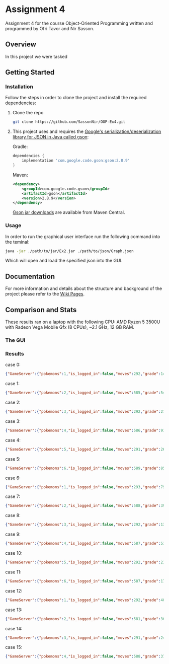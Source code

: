 # Assignment 4

Assignment 4 for the course Object-Oriented Programming written and programmed by Ofri Tavor and Nir Sasson.

## Overview
In this project we were tasked

## Getting Started

### Installation

Follow the steps in order to clone the project and install the required dependencies:

1. Clone the repo

   ```sh
   git clone https://github.com/SassonNir/OOP-Ex4.git
   ```

2. This project uses and requires the [Google's serialization/deserialization library for JSON in Java called gson](https://github.com/google/gson):

    Gradle:

    ```gradle
    dependencies {
        implementation 'com.google.code.gson:gson:2.8.9'
    }
    ```

    Maven:

    ```xml
    <dependency>
        <groupId>com.google.code.gson</groupId>
        <artifactId>gson</artifactId>
        <version>2.8.9</version>
    </dependency>
    ```

    [Gson jar downloads](https://maven-badges.herokuapp.com/maven-central/com.google.code.gson/gson) are available from Maven Central.

### Usage

In order to run the graphical user interface run the following command into the teminal:

```bash
java -jar ./path/to/jar/Ex2.jar ./path/to/json/Graph.json
```

Which will open and load the specified json into the GUI.

## Documentation

For more information and details about the structure and background of the project please refer to the [Wiki Pages](../../wiki).

## Comparison and Stats

These results ran on a laptop with the following CPU: AMD Ryzen 5 3500U with Radeon Vega Mobile Gfx (8 CPUs), ~2.1 GHz, 12 GB RAM.

### The GUI


### Results
case 0:
```json
{"GameServer":{"pokemons":1,"is_logged_in":false,"moves":292,"grade":147,"game_level":0,"max_user_level":-1,"id":0,"graph":"data/A0","agents":1}}
```
case 1:
```json
{"GameServer":{"pokemons":2,"is_logged_in":false,"moves":585,"grade":543,"game_level":1,"max_user_level":-1,"id":0,"graph":"data/A0","agents":1}}
```
case 2:
```json
{"GameServer":{"pokemons":3,"is_logged_in":false,"moves":292,"grade":275,"game_level":2,"max_user_level":-1,"id":0,"graph":"data/A0","agents":1}}
```
case 3:
```json
{"GameServer":{"pokemons":4,"is_logged_in":false,"moves":586,"grade":911,"game_level":3,"max_user_level":-1,"id":0,"graph":"data/A0","agents":1}}
```
case 4:
```json
{"GameServer":{"pokemons":5,"is_logged_in":false,"moves":291,"grade":262,"game_level":4,"max_user_level":-1,"id":0,"graph":"data/A1","agents":1}}
```
case 5:
```json
{"GameServer":{"pokemons":6,"is_logged_in":false,"moves":589,"grade":851,"game_level":5,"max_user_level":-1,"id":0,"graph":"data/A1","agents":1}}
```
case 6:
```json
{"GameServer":{"pokemons":1,"is_logged_in":false,"moves":293,"grade":79,"game_level":6,"max_user_level":-1,"id":0,"graph":"data/A1","agents":1}}
```
case 7:
```json
{"GameServer":{"pokemons":2,"is_logged_in":false,"moves":588,"grade":396,"game_level":7,"max_user_level":-1,"id":0,"graph":"data/A1","agents":1}}
```
case 8:
```json
{"GameServer":{"pokemons":3,"is_logged_in":false,"moves":292,"grade":130,"game_level":8,"max_user_level":-1,"id":0,"graph":"data/A2","agents":1}}
```
case 9:
```json
{"GameServer":{"pokemons":4,"is_logged_in":false,"moves":587,"grade":516,"game_level":9,"max_user_level":-1,"id":0,"graph":"data/A2","agents":1}}
```
case 10:
```json
{"GameServer":{"pokemons":5,"is_logged_in":false,"moves":292,"grade":210,"game_level":10,"max_user_level":-1,"id":0,"graph":"data/A2","agents":1}}
```
case 11:
```json
{"GameServer":{"pokemons":6,"is_logged_in":false,"moves":587,"grade":1768,"game_level":11,"max_user_level":-1,"id":0,"graph":"data/A2","agents":3}}
```
case 12:
```json
{"GameServer":{"pokemons":1,"is_logged_in":false,"moves":292,"grade":40,"game_level":12,"max_user_level":-1,"id":0,"graph":"data/A3","agents":1}}
```
case 13:
```json
{"GameServer":{"pokemons":2,"is_logged_in":false,"moves":581,"grade":363,"game_level":13,"max_user_level":-1,"id":0,"graph":"data/A3","agents":2}}
```
case 14:
```json
{"GameServer":{"pokemons":3,"is_logged_in":false,"moves":291,"grade":246,"game_level":14,"max_user_level":-1,"id":0,"graph":"data/A3","agents":3}}
```
case 15:
```json
{"GameServer":{"pokemons":4,"is_logged_in":false,"moves":588,"grade":375,"game_level":15,"max_user_level":-1,"id":0,"graph":"data/A3","agents":1}}
```
